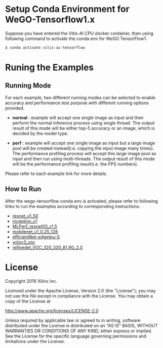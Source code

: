 # Setup Conda Environment for WeGO-Tensorflow1.x

Suppose you have entered the Vitis-AI CPU docker container, then using following command to activate the conda env for WeGO TensorFlow1.

```bash
$ conda activate vitis-ai-tensorflow
```

# Runing the Examples

## Running Mode

For each example, two different running modes can be selected to enable accuracy and performance test purpose with different running options provided.

- **normal** : example will accept one single image as input and then perform the normal inference process using single thread. The output result of this mode will be either top-5 accuracy or an image, which is decided by the model type. 

- **perf** : example will accept one single image as input but a large image pool will be created instead(i.e. copying the input image many times). The performance profiling process will accept this large image pool as input and then run using multi-threads. The output result of this mode will be the performance profiling result(i.e. the FPS numbers).

Please refer to each example link for more details.

## How to Run

After the wego-tensorflow conda env is activated, please refer to following links to run the examples according to corresponding instructions.

- [resnet_v1_50](./classification) 
- [inception_v1](./classification)
- [MLPerf_resnet50_v1.5](./classification)
- [mobilenet_v1_0.25_128](./classification)
- [efficientNet-edgetpu-S](./classification)
- [yolov3_voc](./yolov3_voc)
- [refinedet_VOC_320_320_81.9G_2.0](./refinedet_VOC_320_320_81.9G_2.0)

# License

Copyright 2019 Xilinx Inc.

Licensed under the Apache License, Version 2.0 (the "License"); you may not use this file except in compliance with the License. You may obtain a copy of the License at

http://www.apache.org/licenses/LICENSE-2.0

Unless required by applicable law or agreed to in writing, software distributed under the License is distributed on an "AS IS" BASIS, WITHOUT WARRANTIES OR CONDITIONS OF ANY KIND, either express or implied. See the License for the specific language governing permissions and limitations under the License.
